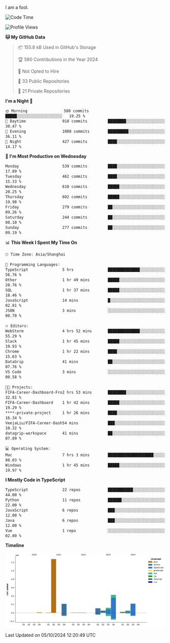 I am a fool.

<!--START_SECTION:waka-->
![Code Time](http://img.shields.io/badge/Code%20Time-1%2C889%20hrs-blue)

![Profile Views](http://img.shields.io/badge/Profile%20Views-0-blue)

**🐱 My GitHub Data** 

> 📦 155.8 kB Used in GitHub's Storage 
 > 
> 🏆 580 Contributions in the Year 2024
 > 
> 🚫 Not Opted to Hire
 > 
> 📜 33 Public Repositories 
 > 
> 🔑 21 Private Repositories 
 > 
**I'm a Night 🦉** 

```text
🌞 Morning                580 commits         █████░░░░░░░░░░░░░░░░░░░░   19.25 % 
🌆 Daytime                918 commits         ████████░░░░░░░░░░░░░░░░░   30.47 % 
🌃 Evening                1088 commits        █████████░░░░░░░░░░░░░░░░   36.11 % 
🌙 Night                  427 commits         ████░░░░░░░░░░░░░░░░░░░░░   14.17 % 
```
📅 **I'm Most Productive on Wednesday** 

```text
Monday                   539 commits         ████░░░░░░░░░░░░░░░░░░░░░   17.89 % 
Tuesday                  462 commits         ████░░░░░░░░░░░░░░░░░░░░░   15.33 % 
Wednesday                610 commits         █████░░░░░░░░░░░░░░░░░░░░   20.25 % 
Thursday                 602 commits         █████░░░░░░░░░░░░░░░░░░░░   19.98 % 
Friday                   279 commits         ██░░░░░░░░░░░░░░░░░░░░░░░   09.26 % 
Saturday                 244 commits         ██░░░░░░░░░░░░░░░░░░░░░░░   08.10 % 
Sunday                   277 commits         ██░░░░░░░░░░░░░░░░░░░░░░░   09.19 % 
```


📊 **This Week I Spent My Time On** 

```text
🕑︎ Time Zone: Asia/Shanghai

💬 Programming Languages: 
TypeScript               5 hrs               ██████████████░░░░░░░░░░░   56.76 % 
Other                    1 hr 49 mins        █████░░░░░░░░░░░░░░░░░░░░   20.76 % 
SQL                      1 hr 37 mins        █████░░░░░░░░░░░░░░░░░░░░   18.46 % 
JavaScript               14 mins             █░░░░░░░░░░░░░░░░░░░░░░░░   02.81 % 
JSON                     3 mins              ░░░░░░░░░░░░░░░░░░░░░░░░░   00.70 % 

🔥 Editors: 
WebStorm                 4 hrs 52 mins       ██████████████░░░░░░░░░░░   55.29 % 
Slack                    1 hr 45 mins        █████░░░░░░░░░░░░░░░░░░░░   19.93 % 
Chrome                   1 hr 22 mins        ████░░░░░░░░░░░░░░░░░░░░░   15.63 % 
DataGrip                 41 mins             ██░░░░░░░░░░░░░░░░░░░░░░░   07.76 % 
VS Code                  3 mins              ░░░░░░░░░░░░░░░░░░░░░░░░░   00.58 % 

🐱‍💻 Projects: 
FIFA-Career-Dashboard-Fro2 hrs 53 mins       ████████░░░░░░░░░░░░░░░░░   32.81 % 
FIFA-Career-Dashboard    1 hr 42 mins        █████░░░░░░░░░░░░░░░░░░░░   19.29 % 
****-private-project     1 hr 26 mins        ████░░░░░░░░░░░░░░░░░░░░░   16.34 % 
VeejaLiu/FIFA-Career-Dash54 mins             ███░░░░░░░░░░░░░░░░░░░░░░   10.32 % 
datagrip-workspace       41 mins             ██░░░░░░░░░░░░░░░░░░░░░░░   07.89 % 

💻 Operating System: 
Mac                      7 hrs 3 mins        ████████████████████░░░░░   80.03 % 
Windows                  1 hr 45 mins        █████░░░░░░░░░░░░░░░░░░░░   19.97 % 
```

**I Mostly Code in TypeScript** 

```text
TypeScript               22 repos            ███████████░░░░░░░░░░░░░░   44.00 % 
Python                   11 repos            ██████░░░░░░░░░░░░░░░░░░░   22.00 % 
JavaScript               6 repos             ███░░░░░░░░░░░░░░░░░░░░░░   12.00 % 
Java                     6 repos             ███░░░░░░░░░░░░░░░░░░░░░░   12.00 % 
Vue                      1 repo              ░░░░░░░░░░░░░░░░░░░░░░░░░   02.00 % 
```



**Timeline**

![Lines of Code chart](https://raw.githubusercontent.com/VeejaLiu/VeejaLiu/master/assets/bar_graph.png)


 Last Updated on 05/10/2024 12:20:49 UTC
<!--END_SECTION:waka-->
